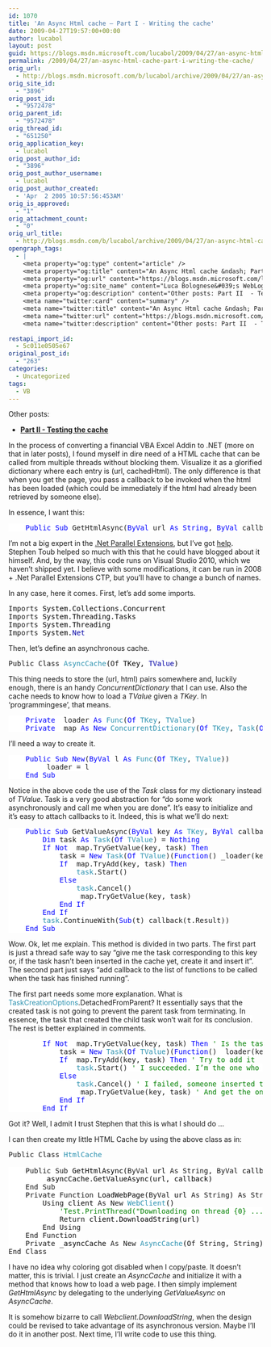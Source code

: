 ```yaml
---
id: 1070
title: 'An Async Html cache – Part I - Writing the cache'
date: 2009-04-27T19:57:00+00:00
author: lucabol
layout: post
guid: https://blogs.msdn.microsoft.com/lucabol/2009/04/27/an-async-html-cache-part-i-writing-the-cache/
permalink: /2009/04/27/an-async-html-cache-part-i-writing-the-cache/
orig_url:
  - http://blogs.msdn.microsoft.com/b/lucabol/archive/2009/04/27/an-async-html-cache-part-i.aspx
orig_site_id:
  - "3896"
orig_post_id:
  - "9572478"
orig_parent_id:
  - "9572478"
orig_thread_id:
  - "651250"
orig_application_key:
  - lucabol
orig_post_author_id:
  - "3896"
orig_post_author_username:
  - lucabol
orig_post_author_created:
  - 'Apr  2 2005 10:57:56:453AM'
orig_is_approved:
  - "1"
orig_attachment_count:
  - "0"
orig_url_title:
  - http://blogs.msdn.com/b/lucabol/archive/2009/04/27/an-async-html-cache-part-i-writing-the-cache.aspx
opengraph_tags:
  - |
    <meta property="og:type" content="article" />
    <meta property="og:title" content="An Async Html cache &ndash; Part I  - Writing the cache" />
    <meta property="og:url" content="https://blogs.msdn.microsoft.com/lucabol/2009/04/27/an-async-html-cache-part-i-writing-the-cache/" />
    <meta property="og:site_name" content="Luca Bolognese&#039;s WebLog" />
    <meta property="og:description" content="Other posts: Part II  - Testing the cache In the process of converting a financial VBA Excel Addin to .NET (more on that in later posts), I found myself in dire need of a HTML cache that can be called from multiple threads without blocking them. Visualize it as a glorified dictionary where each entry..." />
    <meta name="twitter:card" content="summary" />
    <meta name="twitter:title" content="An Async Html cache &ndash; Part I  - Writing the cache" />
    <meta name="twitter:url" content="https://blogs.msdn.microsoft.com/lucabol/2009/04/27/an-async-html-cache-part-i-writing-the-cache/" />
    <meta name="twitter:description" content="Other posts: Part II  - Testing the cache In the process of converting a financial VBA Excel Addin to .NET (more on that in later posts), I found myself in dire need of a HTML cache that can be called from multiple threads without blocking them. Visualize it as a glorified dictionary where each entry..." />
    
restapi_import_id:
  - 5c011e0505e67
original_post_id:
  - "263"
categories:
  - Uncategorized
tags:
  - VB
---
```

Other posts:

  * **<font color="#006bad"><a href="http://blogs.msdn.com/lucabol/">Part II  - Testing the cache</a></font>**

In the process of converting a financial VBA Excel Addin to .NET (more on that in later posts), I found myself in dire need of a HTML cache that can be called from multiple threads without blocking them. Visualize it as a glorified dictionary where each entry is (url, cachedHtml). The only difference is that when you get the page, you pass a callback to be invoked when the html has been loaded (which could be immediately if the html had already been retrieved by someone else).

In essence, I want this:

<pre class="code"><span style="background:white;">    </span><span style="background:white;color:blue;">Public Sub </span><span style="background:white;">GetHtmlAsync(</span><span style="background:white;color:blue;">ByVal </span><span style="background:white;">url </span><span style="background:white;color:blue;">As String</span><span style="background:white;">, </span><span style="background:white;color:blue;">ByVal </span><span style="background:white;">callback </span><span style="background:white;color:blue;">As </span><span style="background:white;color:#2b91af;">Action</span><span style="background:white;">(</span><span style="background:white;color:blue;">Of String</span><span style="background:white;">))</span></pre>

I’m not a big expert in the [.Net Parallel Extensions](http://msdn.microsoft.com/en-us/concurrency/default.aspx), but I’ve got [help](http://blogs.msdn.com/pfxteam). Stephen Toub helped so much with this that he could have blogged about it himself. And, by the way, this code runs on Visual Studio 2010, which we haven’t shipped yet. I believe with some modifications, it can be run in 2008 + .Net Parallel Extensions CTP, but you’ll have to change a bunch of names.

In any case, here it comes. First, let’s add some imports.

<pre class="code"><span style="background:white;">Imports </span><span style="background:white;color:black;">System.Collections.Concurrent
</span><span style="background:white;">Imports </span><span style="background:white;color:black;">System.Threading.Tasks
</span><span style="background:white;">Imports </span><span style="background:white;color:black;">System.Threading
</span><span style="background:white;">Imports </span><span style="background:white;color:black;">System.</span><span style="background:white;color:#0000a5;">Net</span></pre>

Then, let’s define an asynchronous cache.

<pre class="code"><span style="background:white;">Public Class </span><span style="background:white;color:#2b91af;">AsyncCache</span><span style="background:white;color:black;">(</span><span style="background:white;">Of </span><span style="background:white;color:black;">TKey, </span><span style="background:white;color:#0000a5;">TValue</span><span style="background:white;color:black;">)</span></pre>

This thing needs to store the (url, html) pairs somewhere and, luckily enough, there is an handy _ConcurrentDictionary_ that I can use. Also the cache needs to know how to load a _TValue_ given a _TKey_. In ‘programmingese’, that means.

<pre class="code"><span style="background:white;">    </span><span style="background:white;color:blue;">Private </span><span style="background:white;">_loader </span><span style="background:white;color:blue;">As </span><span style="background:white;color:#2b91af;">Func</span><span style="background:white;">(</span><span style="background:white;color:blue;">Of </span><span style="background:white;color:#2b91af;">TKey</span><span style="background:white;">, </span><span style="background:white;color:#2b91af;">TValue</span><span style="background:white;">)
    </span><span style="background:white;color:blue;">Private </span><span style="background:white;">_map </span><span style="background:white;color:blue;">As New </span><span style="background:white;color:#2b91af;">ConcurrentDictionary</span><span style="background:white;">(</span><span style="background:white;color:blue;">Of </span><span style="background:white;color:#2b91af;">TKey</span><span style="background:white;">, </span><span style="background:white;color:#2b91af;">Task</span><span style="background:white;">(</span><span style="background:white;color:blue;">Of </span><span style="background:white;color:#2b91af;">TValue</span><span style="background:white;">))</span></pre>

I’ll need a way to create it.

<pre class="code"><span style="background:white;">    </span><span style="background:white;color:blue;">Public Sub New</span><span style="background:white;">(</span><span style="background:white;color:blue;">ByVal </span><span style="background:white;">l </span><span style="background:white;color:blue;">As </span><span style="background:white;color:#2b91af;">Func</span><span style="background:white;">(</span><span style="background:white;color:blue;">Of </span><span style="background:white;color:#2b91af;">TKey</span><span style="background:white;">, </span><span style="background:white;color:#2b91af;">TValue</span><span style="background:white;">))
        _loader = l
    </span><span style="background:white;color:blue;">End Sub</span></pre>

Notice in the above code the use of the _Task_ class for my dictionary instead of _TValue_. Task is a very good abstraction for “do some work asynchronously and call me when you are done”. It’s easy to initialize and it’s easy to attach callbacks to it. Indeed, this is what we’ll do next:

<pre class="code"><span style="background:white;">    </span><span style="background:white;color:blue;">Public Sub </span><span style="background:white;">GetValueAsync(</span><span style="background:white;color:blue;">ByVal </span><span style="background:white;">key </span><span style="background:white;color:blue;">As </span><span style="background:white;color:#2b91af;">TKey</span><span style="background:white;">, </span><span style="background:white;color:blue;">ByVal </span><span style="background:white;">callback </span><span style="background:white;color:blue;">As </span><span style="background:white;color:#2b91af;">Action</span><span style="background:white;">(</span><span style="background:white;color:blue;">Of </span><span style="background:white;color:#2b91af;">TValue</span><span style="background:white;">))
        </span><span style="background:white;color:blue;">Dim </span><span style="background:white;">task </span><span style="background:white;color:blue;">As </span><span style="background:white;color:#2b91af;">Task</span><span style="background:white;">(</span><span style="background:white;color:blue;">Of </span><span style="background:white;color:#2b91af;">TValue</span><span style="background:white;">) = </span><span style="background:white;color:blue;">Nothing
        If Not </span><span style="background:white;">_map.TryGetValue(key, task) </span><span style="background:white;color:blue;">Then
            </span><span style="background:white;">task = </span><span style="background:white;color:blue;">New </span><span style="background:white;color:#2b91af;">Task</span><span style="background:white;">(</span><span style="background:white;color:blue;">Of </span><span style="background:white;color:#2b91af;">TValue</span><span style="background:white;">)(</span><span style="background:white;color:blue;">Function</span><span style="background:white;">() _loader(key), </span><span style="background:white;color:#2b91af;">TaskCreationOptions</span><span style="background:white;">.DetachedFromParent)
            </span><span style="background:white;color:blue;">If </span><span style="background:white;">_map.TryAdd(key, task) </span><span style="background:white;color:blue;">Then
                </span><span style="background:white;color:#2b91af;">task</span><span style="background:white;">.Start()
            </span><span style="background:white;color:blue;">Else
                </span><span style="background:white;color:#2b91af;">task</span><span style="background:white;">.Cancel()
                _map.TryGetValue(key, task)
            </span><span style="background:white;color:blue;">End If
        End If
        </span><span style="background:white;color:#2b91af;">task</span><span style="background:white;">.ContinueWith(</span><span style="background:white;color:blue;">Sub</span><span style="background:white;">(t) callback(t.Result))
    </span><span style="background:white;color:blue;">End Sub</span></pre>

Wow. Ok, let me explain. This method is divided in two parts. The first part is just a thread safe way to say “give me the task corresponding to this key or, if the task hasn’t been inserted in the cache yet, create it and insert it”. The second part just says “add callback to the list of functions to be called when the task has finished running”.

The first part needs some more explanation. What is <span style="background:white;color:#2b91af;">TaskCreationOptions</span><span style="background:white;">.DetachedFromParent? It essentially says that the created task is not going to prevent the parent task from terminating. In essence, the task that created the child task won’t wait for its conclusion. The rest is better explained in comments.</span>

<pre class="code"><span style="background:white;">        </span><span style="background:white;color:blue;">If Not </span><span style="background:white;">_map.TryGetValue(key, task) </span><span style="background:white;color:blue;">Then </span><span style="background:white;color:green;">' Is the task in the cache? (Loc. X)
            </span><span style="background:white;">task = </span><span style="background:white;color:blue;">New </span><span style="background:white;color:#2b91af;">Task</span><span style="background:white;">(</span><span style="background:white;color:blue;">Of </span><span style="background:white;color:#2b91af;">TValue</span><span style="background:white;">)(</span><span style="background:white;color:blue;">Function</span><span style="background:white;">() _loader(key), </span><span style="background:white;color:#2b91af;">TaskCreationOptions</span><span style="background:white;">.DetachedFromParent) </span><span style="background:white;color:green;">' No, create it
            </span><span style="background:white;color:blue;">If </span><span style="background:white;">_map.TryAdd(key, task) </span><span style="background:white;color:blue;">Then </span><span style="background:white;color:green;">' Try to add it
                </span><span style="background:white;color:#2b91af;">task</span><span style="background:white;">.Start() </span><span style="background:white;color:green;">' I succeeded. I’m the one who added this task. I can safely start it.
            </span><span style="background:white;color:blue;">Else
                </span><span style="background:white;color:#2b91af;">task</span><span style="background:white;">.Cancel() </span><span style="background:white;color:green;">' I failed, someone inserted the task after I checked in (Loc. X). Cancel it.
                </span><span style="background:white;">_map.TryGetValue(key, task) </span><span style="background:white;color:green;">' And get the one that someone inserted
            </span><span style="background:white;color:blue;">End If
        End If</span></pre>

Got it? Well, I admit I trust Stephen that this is what I should do …

I can then create my little HTML Cache by using the above class as in:

<pre class="code"><span style="background:white;">Public Class </span><span style="background:white;color:#2b91af;">HtmlCache
</span><span style="background:white;">
    Public Sub </span><span style="background:white;color:black;">GetHtmlAsync(</span><span style="background:white;">ByVal </span><span style="background:white;color:black;">url </span><span style="background:white;">As String</span><span style="background:white;color:black;">, </span><span style="background:white;">ByVal </span><span style="background:white;color:black;">callback </span><span style="background:white;">As </span><span style="background:white;color:#2b91af;">Action</span><span style="background:white;color:black;">(</span><span style="background:white;">Of String</span><span style="background:white;color:black;">))
        _asyncCache.GetValueAsync(url, callback)
    </span><span style="background:white;">End Sub
    Private Function </span><span style="background:white;color:black;">LoadWebPage(</span><span style="background:white;">ByVal </span><span style="background:white;color:black;">url </span><span style="background:white;">As String</span><span style="background:white;color:black;">) </span><span style="background:white;">As String
        Using </span><span style="background:white;color:black;">client </span><span style="background:white;">As New </span><span style="background:white;color:#2b91af;">WebClient</span><span style="background:white;color:black;">()
            </span><span style="background:white;color:green;">'Test.PrintThread("Downloading on thread {0} ...")
            </span><span style="background:white;">Return </span><span style="background:white;color:black;">client.DownloadString(url)
        </span><span style="background:white;">End Using
    End Function
    Private </span><span style="background:white;color:black;">_asyncCache </span><span style="background:white;">As New </span><span style="background:white;color:#2b91af;">AsyncCache</span><span style="background:white;color:black;">(</span><span style="background:white;">Of String</span><span style="background:white;color:black;">, </span><span style="background:white;">String</span><span style="background:white;color:black;">)(</span><span style="background:white;">AddressOf </span><span style="background:white;color:black;">LoadWebPage)
</span><span style="background:white;">End Class</span></pre>

I have no idea why coloring got disabled when I copy/paste. It doesn’t matter, this is trivial. I just create an _AsyncCache_ and initialize it with a method that knows how to load a web page. I then simply implement _GetHtmlAsync_ by delegating to the underlying _GetValueAsync_ on _AsyncCache_.

It is somehow bizarre to call _Webclient.DownloadString_, when the design could be revised to take advantage of its asynchronous version. Maybe I’ll do it in another post. Next time, I’ll write code to use this thing.